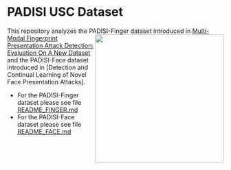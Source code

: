 # PADISI USC Dataset
This repository analyzes the PADISI-Finger dataset introduced in <img align="right" src="https://www.isi.edu/images/isi-logo.jpg" width="300"> [Multi-Modal Fingerprint Presentation Attack Detection: Evaluation On A New Dataset](https://arxiv.org/abs/2006.07498) and 
the PADISI-Face dataset introduced in [Detection and Continual Learning of Novel Face Presentation Attacks].

* For the PADISI-Finger dataset please see file [README_FINGER.md](./README_FINGER.md)
* For the PADISI-Face dataset please see file [README_FACE.md](./README_FACE.md)
